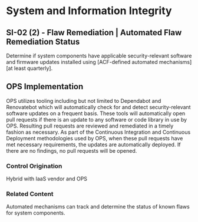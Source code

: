 # System and Information Integrity
## SI-02 (2) - Flaw Remediation | Automated Flaw Remediation Status

Determine if system components have applicable security-relevant software and firmware updates installed using [ACF-defined automated mechanisms] [at least quarterly].

## OPS Implementation

OPS utilizes tooling including but not limited to Dependabot and Renovatebot which will automatically check for and detect security-relevant software updates on a frequent basis. These tools will automatically open pull requests if there is an update to any software or code library in use by OPS. Resulting pull requests are reviewed and remediated in a timely fashion as necessary. As part of the Continuous Integration and Continuous Deployment methodologies used by OPS, when these pull requests have met necessary requirements, the updates are automatically deployed. If there are no findings, no pull requests will be opened.


### Control Origination

Hybrid with IaaS vendor and OPS

### Related Content
Automated mechanisms can track and determine the status of known flaws for system components.
